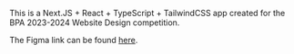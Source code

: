 This is a Next.JS + React + TypeScript + TailwindCSS app created for the BPA 2023-2024 Website Design competition.

The Figma link can be found [here](https://www.figma.com/design/Gh72z0kML6LXtjb3yesKDh/Game-Day-Grill-Draft?node-id=0-1&t=DU0BpdUEz1eOmSCi-1).

